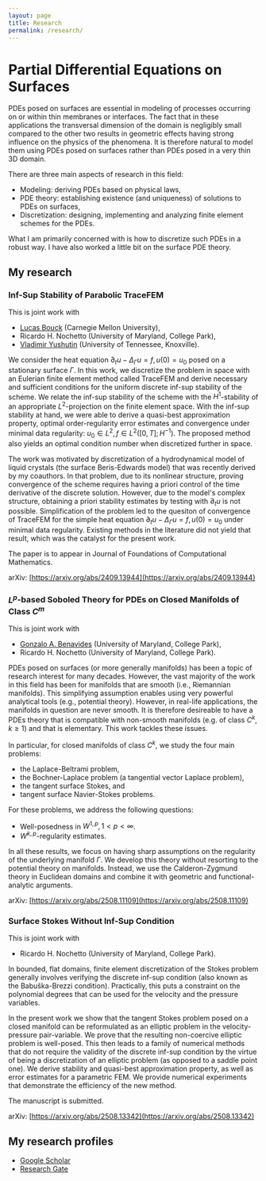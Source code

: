 ```yaml
---
layout: page
title: Research
permalink: /research/
---
```


# Partial Differential Equations on Surfaces
PDEs posed on surfaces are essential in modeling of processes occurring on or within thin membranes or interfaces. The fact that in these applications the transversal dimension of the domain is negligibly small compared to the other two results in geometric effects having strong influence on the physics of the phenomena. It is therefore natural to model them using PDEs posed on surfaces rather than PDEs posed in a very thin 3D domain.

There are three main aspects of research in this field:
- Modeling: deriving PDEs based on physical laws,
- PDE theory: establishing existence (and uniqueness) of solutions to PDEs on surfaces,
- Discretization: designing, implementing and analyzing finite element schemes for the PDEs.

What I am primarily concerned with is how to discretize such PDEs in a robust way. I have also worked a little bit on the surface PDE theory.

## My research

### Inf-Sup Stability of Parabolic TraceFEM
This is joint work with 
- [Lucas Bouck](https://lbouck.github.io/) (Carnegie Mellon University),
- Ricardo H. Nochetto (University of Maryland, College Park),
- [Vladimir Yushutin](https://web.math.utk.edu/~vyushuti/landing/index.html) (University of Tennessee, Knoxville).

We consider the heat equation $\partial_t u - \Delta_\Gamma u = f, u(0) = u_0$ posed on a stationary surface $\Gamma$. In this work, we discretize the problem in space with an Eulerian finite element method called TraceFEM and derive necessary and sufficient conditions for the uniform discrete inf-sup stability of the scheme. We relate the inf-sup stability of the scheme with the $H^1$-stability of an appropriate $L^2$-projection on the finite element space. With the inf-sup stability at hand, we were able to derive a quasi-best approximation property, optimal order-regularity error estimates and convergence under minimal data regularity: $u_0 \in L^2, f \in L^2([0,T]; H^{-1})$. The proposed method also yields an optimal condition number when discretized further in space.

The work was motivated by discretization of a hydrodynamical model of liquid crystals (the surface Beris-Edwards model) that was recently derived by my coauthors. In that problem, due to its nonlinear structure, proving convergence of the scheme requires having a priori control of the time derivative of the discrete solution. However, due to the model's complex structure, obtaining a priori stability estimates by testing with $\partial_t u$ is not possible. Simplification of the problem led to the quesiton of convergence of TraceFEM for the simple heat equation $\partial_t u - \Delta_\Gamma u = f, u(0) = u_0$ under minimal data regularity. Existing methods in the literature did not yield that result, which was the catalyst for the present work.

The paper is to appear in Journal of Foundations of Computational Mathematics.

arXiv: [https://arxiv.org/abs/2409.13944](https://arxiv.org/abs/2409.13944)

### $L^p$-based Soboled Theory for PDEs on Closed Manifolds of Class $C^m$
This is joint work with 
- [Gonzalo A. Benavides](https://sites.google.com/view/gonzalobenavides) (University of Maryland, College Park),
- Ricardo H. Nochetto (University of Maryland, College Park).

PDEs posed on surfaces (or more generally manifolds) has been a topic of research interest for many decades. However, the vast majority of the work in this field has been for manifolds that are smooth (i.e., Riemannian manifolds). This simplifying assumption enables using very powerful analytical tools (e.g., potential theory). However, in real-life applications, the manifolds in question are never smooth. It is therefore desireable to have a PDEs theory that is compatible with non-smooth manifolds (e.g. of class $C^k, k \geq 1$) and that is elementary. This work tackles these issues.

In particular, for closed manifolds of class $C^k$, we study the four main problems: 
- the Laplace-Beltrami problem,
- the Bochner-Laplace problem (a tangential vector Laplace problem),
- the tangent surface Stokes, and 
- tangent surface Navier-Stokes problems.

For these problems, we address the following questions:
- Well-posedness in $W^{1,p}, 1<p<\infty$.
- $W^{k,p}$-regularity estimates.

In all these results, we focus on having sharp assumptions on the regularity of the underlying manifold $\Gamma$. We develop this theory without resorting to the potential theory on manifolds. Instead, we use the Calderon-Zygmund theory in Euclidean domains and combine it with geometric and functional-analytic arguments.

arXiv: [https://arxiv.org/abs/2508.11109](https://arxiv.org/abs/2508.11109)

### Surface Stokes Without Inf-Sup Condition
This is joint work with 
- Ricardo H. Nochetto (University of Maryland, College Park).

In bounded, flat domains, finite element discretization of the Stokes problem generally involves verifying the discrete inf-sup condition (also known as the Babuška-Brezzi condition). Practically, this puts a constraint on the polynomial degrees that can be used for the velocity and the pressure variables.

In the present work we show that the tangent Stokes problem posed on a closed manifold can be reformulated as an elliptic problem in the velocity-pressure pair-variable. We prove that the resulting non-coercive elliptic problem is well-posed. This then leads to a family of numerical methods that do not require the validity of the discrete inf-sup condition by the virtue of being a discretization of an elliptic problem (as opposed to a saddle point one). We derive stability and quasi-best approximation property, as well as error estimates for a parametric FEM. We provide numerical experiments that demonstrate the efficiency of the new method.

The manuscript is submitted.

arXiv: [https://arxiv.org/abs/2508.13342](https://arxiv.org/abs/2508.13342)

## My research profiles
- [Google Scholar](https://scholar.google.com/citations?user=DGNJK-QAAAAJ&hl=en)
- [Research Gate](https://www.researchgate.net/profile/Mansur-Shakipov)